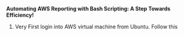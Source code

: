 <b>Automating AWS Reporting with Bash Scripting: A Step Towards Efficiency!</b>

1. Very First login into AWS virtual machine from Ubuntu. <a herf="https://github.com/waliulrayhan/Automating-AWS-Reporting-with-Bash-Scripting/blob/main/SignIn%20AWS%20EC2%20From%20ubuntu">Follow</a> this
